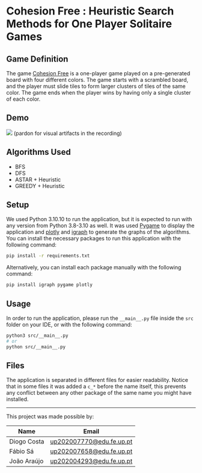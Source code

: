 # **Cohesion Free** : Heuristic Search Methods for One Player Solitaire Games

## Game Definition 

The game [Cohesion Free](https://play.google.com/store/apps/details?id=com.NeatWits.CohesionFree&hl=en&gl=US) is a one-player game played on a pre-generated board with four different colors. The game starts with a scrambled board, and the player must slide tiles to form larger clusters of tiles of the same color. The game ends when the player wins by having only a single cluster of each color.


## Demo
![](https://github.com/diogocosta876/AI-Puzzle-Solver/blob/main/analysis/Demo.gif)
(pardon for visual artifacts in the recording)


## Algorithms Used
- BFS
- DFS
- ASTAR + Heuristic
- GREEDY + Heuristic

## Setup

We used Python 3.10.10 to run the application, but it is expected to run with any version from Python 3.8-3.10 as well.
It was used [Pygame](https://www.pygame.org/news) to display the application and [plotly](https://plotly.com/python/) and [igraph](https://python.igraph.org/en/stable/) to generate the graphs of the algorithms.
You can install the necessary packages to run this application with the following command:
```bash
pip install -r requirements.txt
```

Alternatively, you can install each package manually with the following command:
```bash
pip install igraph pygame plotly
```

## Usage

In order to run the application, please run the `__main__.py` file inside the `src` folder on your IDE, or with the following command:
```bash
python3 src/__main__.py
# or
python src/__main__.py
```

## Files
The application is separated in different files for easier readability. Notice that in some files it was added a `c_*` before the name itself, this prevents any conflict between any other package of the same name you might have installed.

---

This project was made possible by:

| Name | Email |
|-|-|
| Diogo Costa | up202007770@edu.fe.up.pt |
| Fábio Sá | up202007658@edu.fe.up.pt |
| João Araújo | up202004293@edu.fe.up.pt |

